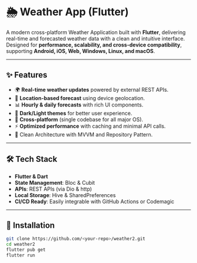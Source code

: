 # 🌦️ Weather App (Flutter)

A modern cross-platform Weather Application built with **Flutter**, delivering real-time and forecasted weather data with a clean and intuitive interface.  
Designed for **performance, scalability, and cross-device compatibility**, supporting **Android, iOS, Web, Windows, Linux, and macOS**.

---

## ✨ Features
- 🌍 **Real-time weather updates** powered by external REST APIs.
- 📍 **Location-based forecast** using device geolocation.
- 📊 **Hourly & daily forecasts** with rich UI components.
- 🌙 **Dark/Light themes** for better user experience.
- 📱 **Cross-platform** (single codebase for all major OS).
- ⚡ **Optimized performance** with caching and minimal API calls.
- 🔧 Clean Architecture with MVVM and Repository Pattern.

---

## 🛠️ Tech Stack
- **Flutter & Dart**
- **State Management**: Bloc & Cubit
- **APIs**: REST APIs (via Dio & http)
- **Local Storage**: Hive & SharedPreferences
- **CI/CD Ready**: Easily integrable with GitHub Actions or Codemagic

---

## 🚀 Installation
```bash
git clone https://github.com/<your-repo>/weather2.git
cd weather2
flutter pub get
flutter run
